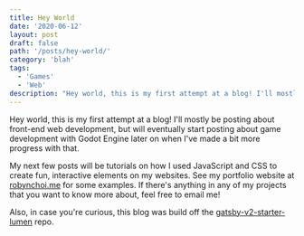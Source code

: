 ```yaml
---
title: Hey World
date: '2020-06-12'
layout: post
draft: false
path: '/posts/hey-world/'
category: 'blah'
tags:
  - 'Games'
  - 'Web'
description: "Hey world, this is my first attempt at a blog! I'll mostly be posting about front-end web development [...]"
---
```


Hey world, this is my first attempt at a blog! I'll mostly be posting about front-end web development, but will eventually start posting about game development with Godot Engine later on when I've made a bit more progress with that.

My next few posts will be tutorials on how I used JavaScript and CSS to create fun, interactive elements on my websites. See my portfolio website at [robynchoi.me](robynchoi.me) for some examples. If there's anything in any of my projects that you want to know more about, feel free to email me!

Also, in case you're curious, this blog was build off the [gatsby-v2-starter-lumen](https://github.com/GatsbyCentral/gatsby-v2-starter-lumen) repo.
